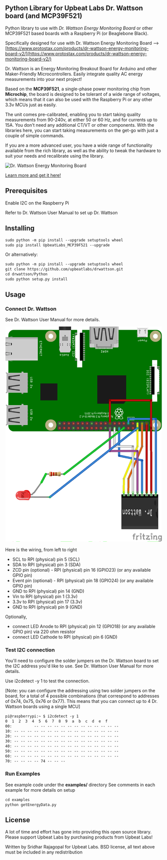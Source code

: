 ## Python Library for Upbeat Labs Dr. Wattson board (and MCP39F521)

Python library to use with *Dr. Wattson Energy Monitoring Board* or other MCP39F521 based boards with a Raspberry Pi (or Beaglebone Black).

Specifically designed for use with Dr. Wattson Energy Monitoring Board --> [https://www.protostax.com/products/dr-wattson-energy-monitoring-board-v2/](https://www.protostax.com/products/dr-wattson-energy-monitoring-board-v2/)

Dr. Wattson is an Energy Monitoring Breakout Board for Arduino and other Maker-Friendly Microcontrollers. Easily integrate quality AC energy measurements into your next project!

Based on the **MCP39F521**, a single-phase power monitoring chip from **Microchip**, the board is designed to be tolerant of a wide range of voltages, which means that it can also be used with the Raspberry Pi or any other 3.3v MCUs just as easily.

The unit comes pre-calibrated, enabling you to start taking quality measurements from 90-240v, at either 50 or 60 Hz, and for currents up to 15A. You don't need any additional CT/VT or other components.  With the libraries here, you can start taking measurements on the get-go with just a couple of simple commands.

If you are a more advanced user, you have a wide range of functionality available from the rich library, as well as the ability to tweak the hardware to suit your needs and recalibrate using the library.

![Dr. Wattson Energy Monitoring Board](https://cdn.shopify.com/s/files/1/0082/6248/4004/products/DrWattsonV2_title.jpg?v=1661905914)

[Learn more and get it here!](https://www.protostax.com/products/dr-wattson-energy-monitoring-board-v2/)

## Prerequisites

Enable I2C on the Raspberry Pi

Refer to Dr. Wattson User Manual to set up Dr. Wattson

## Installing

```
sudo python -m pip install --upgrade setuptools wheel
sudo pip install UpbeatLabs_MCP39F521 --upgrade
```
Or alternatively:

```
sudo python -m pip install --upgrade setuptools wheel
git clone https://github.com/upbeatlabs/drwattson.git
cd drwattson/Python
sudo python setup.py install
```

## Usage

### Connect Dr. Wattson

See Dr. Wattson User Manual for more details.

![RPI & Dr. Wattson Wiring](RPI_DrWattson_wiring.png)

Here is the wiring, from left to right

* SCL to RPI (physical) pin 5 (SCL)
* SDA to RPI (physical) pin 3 (SDA)
* ZCD pin (optional) - RPI (physical) pin 16 (GPIO23) (or any available GPIO pin)
* Event pin (optional) - RPI (physical) pin 18 (GPIO24) (or any available GPIO pin)
* GND to RPI (physical) pin 14 (GND)
* Vin to RPI (physical) pin 1 (3.3v)
* 3.3v to RPI (physical) pin 17 (3.3v)
* GND to RPI (physical) pin 9 (GND)

Optionally, 
* connect LED Anode to RPI (physical) pin 12 (GPIO18) (or any available GPIO pin) via 220 ohm resistor
* connect LED Cathode to RPI (physical) pin 6 (GND)

### Test I2C connection
You'll need to configure the solder jumpers on the Dr. Wattson board to set the I2C address you'd like to use. See Dr. Wattson User Manual for more details.

Use i2cdetect -y 1 to test the connection.

[Note: you can configure the addressing using two solder jumpers on the board, for a total of 4 possible combinations (that correspond to addresses of 0x74, 0x75, 0x76 or 0x77). This means that you can connect up to 4 Dr. Wattson boards using a single MCU]

```
pi@raspberrypi:~ $ i2cdetect -y 1
0  1  2  3  4  5  6  7  8  9  a  b  c  d  e  f
00:          -- -- -- -- -- -- -- -- -- -- -- -- --
10: -- -- -- -- -- -- -- -- -- -- -- -- -- -- -- --
20: -- -- -- -- -- -- -- -- -- -- -- -- -- -- -- --
30: -- -- -- -- -- -- -- -- -- -- -- -- -- -- -- --
40: -- -- -- -- -- -- -- -- -- -- -- -- -- -- -- --
50: -- -- -- -- -- -- -- -- -- -- -- -- -- -- -- --
60: -- -- -- -- -- -- -- -- -- -- -- -- -- -- -- --
70: -- -- -- -- 74 -- -- --
```

### Run Examples

See example code under the  **examples/** directory
See comments in each example for more details on setup

```
cd examples
python getEnergyData.py
```

## License

A lot of time and effort has gone into providing this open source library. Please support Upbeat Labs by purchasing products from Upbeat Labs!

Written by Sridhar Rajagopal for Upbeat Labs. BSD license, all text above must be included in any redistribution
